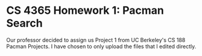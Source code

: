 # CS 4365 Homework 1: Pacman Search
Our professor decided to assign us Project 1 from UC Berkeley's CS 188 Pacman Projects. I have chosen to only upload the files that I edited directly.
